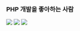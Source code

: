 ### PHP 개발을 좋아하는 사람

<!--
**hyundai-sangho/hyundai-sangho** is a ✨ _special_ ✨ repository because its `README.md` (this file) appears on your GitHub profile.

Here are some ideas to get you started:

- 🔭 I’m currently working on ...
- 🌱 I’m currently learning ...
- 👯 I’m looking to collaborate on ...
- 🤔 I’m looking for help with ...
- 💬 Ask me about ...
- 📫 How to reach me: ...
- 😄 Pronouns: ...
- ⚡ Fun fact: ...
-->
<div align="">
	<img src="https://img.shields.io/badge/HTML-E34F26?style=flat&logo=HTML&logoColor=white" />
	<img src="https://img.shields.io/badge/CSS-1572B6?style=flat&logo=CSS&logoColor=white" />
	<img src="https://img.shields.io/badge/JS-F7DF1E?style=flat&logo=JS&logoColor=white" />

</div>
